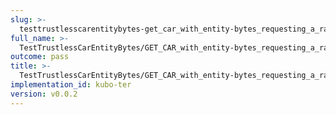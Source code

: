 ```yaml
---
slug: >-
  testtrustlesscarentitybytes-get_car_with_entity-bytes_requesting_a_range_from_the_end_of_a_file_(format-car)-body
full_name: >-
  TestTrustlessCarEntityBytes/GET_CAR_with_entity-bytes_requesting_a_range_from_the_end_of_a_file_(format=car)/Body
outcome: pass
title: >-
  TestTrustlessCarEntityBytes/GET_CAR_with_entity-bytes_requesting_a_range_from_the_end_of_a_file_(format=car)/Body
implementation_id: kubo-ter
version: v0.0.2
---
```


